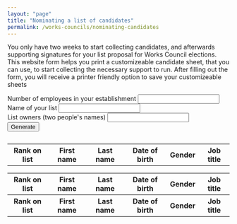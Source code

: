 ```yaml
---
layout: "page"
title: "Nominating a list of candidates"
permalink: /works-councils/nominating-candidates
---
```

You only have two weeks to start collecting candidates, and afterwards supporting signatures for your list proposal for Works Council elections. This website form helps you print a customizeable candidate sheet, that you can use, to start collecting the necessary support to run. After filling out the form, you will receive a printer friendly option to save your customizeable sheets

<div class="social-links">
  <label>Number of employees in your establishment
    <input id="employee_count" />
  </label><br/>
  <label>Name of your list
    <input id="list_name" />
  </label><br>
  <label>List owners (two people's names)
    <input id="list_owners" />
  </label><br>
  <button onclick="candidateTable();supportersTable();" >Generate</button>
</div>  

<div id="works_council_size"></div>

<table id=candidate_table>
<caption></caption>
  <tr>
    <th scope="col">Rank on list</th>
    <th scope="col">First name</th>
    <th scope="col">Last name</th>
    <th scope="col">Date of birth</th>
    <th scope="col">Gender</th>
    <th scope="col">Job title</th>
  </tr>
  <tbody id="tableCandidateBody">

  </tbody>
</table>

<table id=supporter_table>
  <tr>
    <th scope="col">Rank on list</th>
    <th scope="col">First name</th>
    <th scope="col">Last name</th>
    <th scope="col">Date of birth</th>
    <th scope="col">Gender</th>
    <th scope="col">Job title</th>
  </tr>
  <tr>
    <th scope="col">Rank on list</th>
    <th scope="col">First name</th>
    <th scope="col">Last name</th>
    <th scope="col">Date of birth</th>
    <th scope="col">Gender</th>
    <th scope="col">Job title</th>
  </tr>
  <tbody id="tableBody">

  </tbody>
</table>
